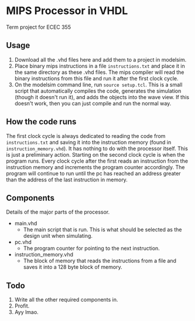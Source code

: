 # MIPS Processor in VHDL
Term project for ECEC 355

## Usage
1. Download all the .vhd files here and add them to a project in modelsim.
2. Place binary mips instructions in a file `instructions.txt` and place it in the same directory as these .vhd files. The mips compiler will read the binary instructions from this file and run it after the first clock cycle.
3. On the modelsim command line, run `source setup.tcl`. This is a small script that automatically compiles the code, generates the simulation (though it doesn't run it), and adds the objects into the wave view. If this doesn't work, then you can just compile and run the normal way.

## How the code runs
The first clock cycle is always dedicated to reading the code from `instructions.txt` and saving it into the instruction memory (found in `instruction_memory.vhd`). It has nothing to do with the processor itself. This is just a preliminary action. Starting on the second clock cycle is when the program runs. Every clock cycle after the first reads an instruction from the instruction memory and increments the program counter accordingly. The program will continue to run until the pc has reached an address greater than the address of the last instruction in memory.

## Components
Details of the major parts of the processor.
- main.vhd
  - The main script that is run. This is what should be selected as the design unit when simulating.
- pc.vhd
  - The program counter for pointing to the next instruction.
- instruction_memory.vhd
  - The block of memory that reads the instructions from a file and saves it into a 128 byte block of memory.

## Todo
1. Write all the other required components in.
2. Profit.
3. Ayy lmao.